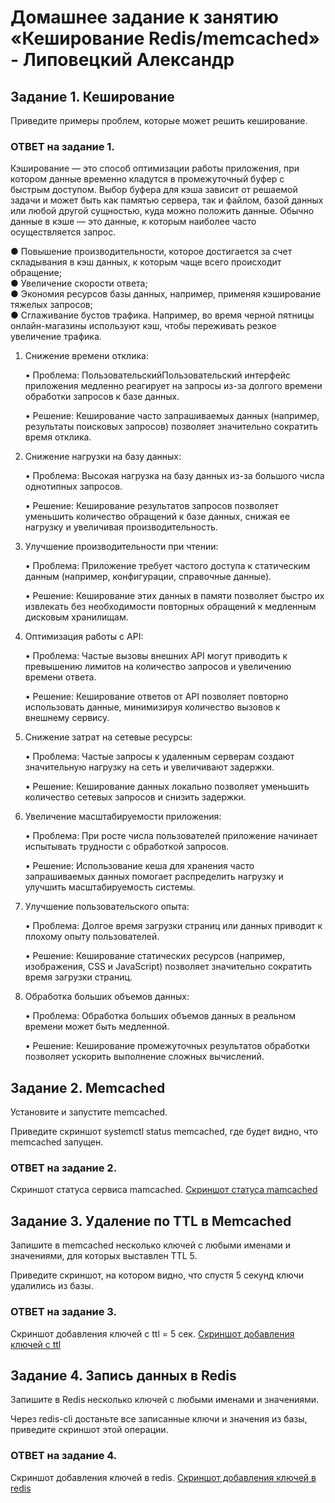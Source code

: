 # Домашнее задание к занятию «Кеширование Redis/memcached» - Липовецкий Александр

## Задание 1. Кеширование
Приведите примеры проблем, которые может решить кеширование.

### ОТВЕТ на задание 1.

Кэширование — это способ оптимизации работы приложения, при котором данные временно кладутся в промежуточный буфер с быстрым доступом. Выбор буфера для кэша зависит от решаемой задачи и может быть как памятью сервера, так и файлом, базой данных или любой другой сущностью, куда можно положить данные. Обычно данные в кэше — это данные, к которым наиболее часто осуществляется запрос.

● Повышение производительности, которое достигается за счет складывания в кэш данных, к которым чаще всего происходит обращение;  
● Увеличение скорости ответа;  
● Экономия ресурсов базы данных, например, применяя кэширование тяжелых запросов;  
● Сглаживание бустов трафика. Например, во время черной пятницы онлайн-магазины используют кэш, чтобы переживать резкое увеличение трафика.  

1. Снижение времени отклика:

   • Проблема: ПользовательскийПользовательский интерфейс приложения медленно реагирует на запросы из-за долгого времени обработки запросов к базе данных.

   • Решение: Кеширование часто запрашиваемых данных (например, результаты поисковых запросов) позволяет значительно сократить время отклика.

2. Снижение нагрузки на базу данных:

   • Проблема: Высокая нагрузка на базу данных из-за большого числа однотипных запросов.

   • Решение: Кеширование результатов запросов позволяет уменьшить количество обращений к базе данных, снижая ее нагрузку и увеличивая производительность.

3. Улучшение производительности при чтении:

   • Проблема: Приложение требует частого доступа к статическим данным (например, конфигурации, справочные данные).

   • Решение: Кеширование этих данных в памяти позволяет быстро их извлекать без необходимости повторных обращений к медленным дисковым хранилищам.

4. Оптимизация работы с API:

   • Проблема: Частые вызовы внешних API могут приводить к превышению лимитов на количество запросов и увеличению времени ответа.

   • Решение: Кеширование ответов от API позволяет повторно использовать данные, минимизируя количество вызовов к внешнему сервису.

5. Снижение затрат на сетевые ресурсы:

   • Проблема: Частые запросы к удаленным серверам создают значительную нагрузку на сеть и увеличивают задержки.

   • Решение: Кеширование данных локально позволяет уменьшить количество сетевых запросов и снизить задержки.

6. Увеличение масштабируемости приложения:

   • Проблема: При росте числа пользователей приложение начинает испытывать трудности с обработкой запросов.

   • Решение: Использование кеша для хранения часто запрашиваемых данных помогает распределить нагрузку и улучшить масштабируемость системы.

7. Улучшение пользовательского опыта:

   • Проблема: Долгое время загрузки страниц или данных приводит к плохому опыту пользователей.

   • Решение: Кеширование статических ресурсов (например, изображения, CSS и JavaScript) позволяет значительно сократить время загрузки страниц.

8. Обработка больших объемов данных:

   • Проблема: Обработка больших объемов данных в реальном времени может быть медленной.

   • Решение: Кеширование промежуточных результатов обработки позволяет ускорить выполнение сложных вычислений.

## Задание 2. Memcached
Установите и запустите memcached.

Приведите скриншот systemctl status memcached, где будет видно, что memcached запущен.

### ОТВЕТ на задание 2.

Скриншот статуса сервиса mamcached.
[Скриншот статуса mamcached]()

## Задание 3. Удаление по TTL в Memcached
Запишите в memcached несколько ключей с любыми именами и значениями, для которых выставлен TTL 5.

Приведите скриншот, на котором видно, что спустя 5 секунд ключи удалились из базы.

### ОТВЕТ на задание 3.

Скриншот добавления ключей с ttl = 5 сек.
[Скриншот добавления ключей с ttl]()

## Задание 4. Запись данных в Redis
Запишите в Redis несколько ключей с любыми именами и значениями.

Через redis-cli достаньте все записанные ключи и значения из базы, приведите скриншот этой операции.

### ОТВЕТ на задание 4.

Скриншот добавления ключей в redis.
[Скриншот добавления ключей в redis]()